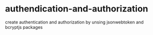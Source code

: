# authendication-and-authorization
create authentication and authorization by unsing jsonwebtoken and bcryptjs packages
